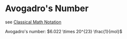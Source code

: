 # Avogadro's Number

see [Classical Math Notation](Classical%20Math%20Notation%20eb53679093ce497baa118d7bfde14d6c.md)

Avogadro's number: $6.022 \times 20^{23} \frac{1}{mol}$